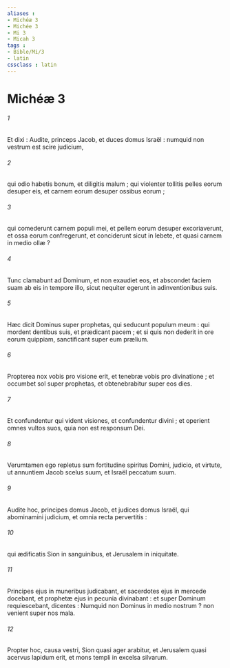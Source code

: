 ```yaml
---
aliases : 
- Michéæ 3
- Michée 3
- Mi 3
- Micah 3
tags : 
- Bible/Mi/3
- latin
cssclass : latin
---
```


# Michéæ 3

###### 1
Et dixi : Audite, princeps Jacob, et duces domus Israël : numquid non vestrum est scire judicium,
###### 2
qui odio habetis bonum, et diligitis malum ; qui violenter tollitis pelles eorum desuper eis, et carnem eorum desuper ossibus eorum ;
###### 3
qui comederunt carnem populi mei, et pellem eorum desuper excoriaverunt, et ossa eorum confregerunt, et conciderunt sicut in lebete, et quasi carnem in medio ollæ ?
###### 4
Tunc clamabunt ad Dominum, et non exaudiet eos, et abscondet faciem suam ab eis in tempore illo, sicut nequiter egerunt in adinventionibus suis.
###### 5
Hæc dicit Dominus super prophetas, qui seducunt populum meum : qui mordent dentibus suis, et prædicant pacem ; et si quis non dederit in ore eorum quippiam, sanctificant super eum prælium.
###### 6
Propterea nox vobis pro visione erit, et tenebræ vobis pro divinatione ; et occumbet sol super prophetas, et obtenebrabitur super eos dies.
###### 7
Et confundentur qui vident visiones, et confundentur divini ; et operient omnes vultos suos, quia non est responsum Dei.
###### 8
Verumtamen ego repletus sum fortitudine spiritus Domini, judicio, et virtute, ut annuntiem Jacob scelus suum, et Israël peccatum suum.
###### 9
Audite hoc, principes domus Jacob, et judices domus Israël, qui abominamini judicium, et omnia recta pervertitis :
###### 10
qui ædificatis Sion in sanguinibus, et Jerusalem in iniquitate.
###### 11
Principes ejus in muneribus judicabant, et sacerdotes ejus in mercede docebant, et prophetæ ejus in pecunia divinabant : et super Dominum requiescebant, dicentes : Numquid non Dominus in medio nostrum ? non venient super nos mala.
###### 12
Propter hoc, causa vestri, Sion quasi ager arabitur, et Jerusalem quasi acervus lapidum erit, et mons templi in excelsa silvarum.
